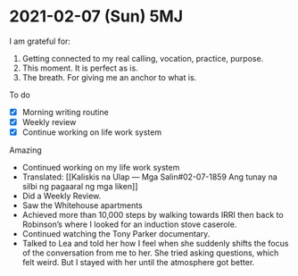 # 2021-02-07 (Sun) 5MJ

I am grateful for:

1. Getting connected to my real calling, vocation, practice, purpose.
2. This moment. It is perfect as is.
3. The breath. For giving me an anchor to what is.

To do

- [x] Morning writing routine
- [x] Weekly review
- [x] Continue working on life work system

Amazing

- Continued working on my life work system
- Translated: [[Kaliskis na Ulap — Mga Salin#02-07-1859 Ang tunay na silbi ng pagaaral ng mga liken]]
- Did a Weekly Review.
- Saw the Whitehouse apartments
- Achieved more than 10,000 steps by walking towards IRRI then back to Robinson’s where I looked for an induction stove caserole.
- Continued watching the Tony Parker documentary.
- Talked to Lea and told her how I feel when she suddenly shifts the focus of the conversation from me to her. She tried asking questions, which felt weird. But I stayed with her until the atmosphere got better.

